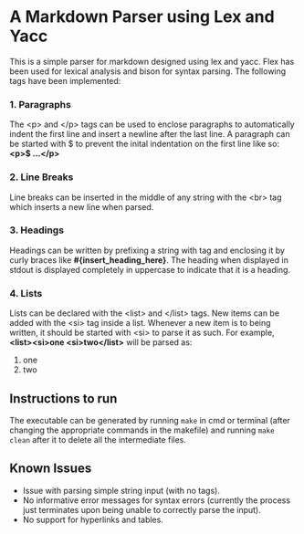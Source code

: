 # A Markdown Parser using Lex and Yacc

This is a simple parser for markdown designed using lex and yacc. Flex has been used for lexical analysis and bison for syntax parsing. The following tags have been implemented:
### 1. Paragraphs
The  &lt;p> and &lt;/p> tags can be used to enclose paragraphs to automatically indent the first line and insert a newline after the last line. A paragraph can be started with $ to prevent the inital indentation on the first line like so: <b>&lt;p>$ ...&lt;/p></b>
### 2. Line Breaks
Line breaks can be inserted in the middle of any string with the &lt;br> tag which inserts a new line when parsed.
### 3. Headings
Headings can be written by prefixing a string with tag and enclosing it by curly braces like <b>#{insert_heading_here}</b>. The heading when displayed in stdout is displayed completely in uppercase to indicate that it is a heading. <br>
### 4. Lists
Lists can be declared with the &lt;list> and &lt;/list> tags. New items can be added with the &lt;si> tag inside a list. Whenever a new item is to being written, it should be started with &lt;si> to parse it as such. For example, <br>
<b>&lt;list>&lt;si>one &lt;si>two&lt;/list></b> will be parsed as: <br>
1. one
2. two<br>

## Instructions to run
 
The executable can be generated by running <code>make</code> in cmd or terminal (after changing the appropriate commands in the makefile) and running <code>make clean</code> after it to delete all the intermediate files.

## Known Issues
- Issue with parsing simple string input (with no tags).
- No informative error messages for syntax errors (currently the process just terminates upon being unable to correctly parse the input).
- No support for hyperlinks and tables.
